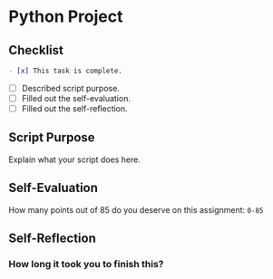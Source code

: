 # Python Project

## Checklist

```md
- [x] This task is complete.
```

- [ ] Described script purpose.
- [ ] Filled out the self-evaluation.
- [ ] Filled out the self-reflection.

## Script Purpose

Explain what your script does here.

## Self-Evaluation

How many points out of 85 do you deserve on this assignment: `0-85`

## Self-Reflection
<!-- What did you learn that you found interesting -->

### How long it took you to finish this?
